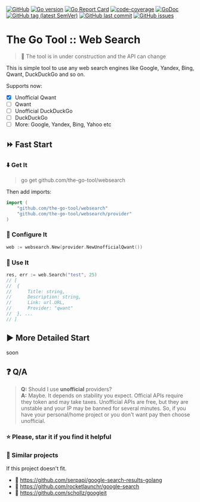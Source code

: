 [![GitHub](https://img.shields.io/github/license/the-go-tool/websearch)](https://github.com/the-go-tool/websearch/blob/master/LICENSE)
[![Go version](https://img.shields.io/github/go-mod/go-version/the-go-tool/websearch)](https://blog.golang.org/go1.13)
[![Go Report Card](https://goreportcard.com/badge/github.com/the-go-tool/websearch)](https://goreportcard.com/report/github.com/the-go-tool/websearch)
[![code-coverage](http://gocover.io/_badge/github.com/the-go-tool/websearch)](https://gocover.io/github.com/the-go-tool/websearch)
[![GoDoc](https://godoc.org/github.com/the-go-tool/websearch?status.svg)](https://godoc.org/github.com/the-go-tool/websearch)
[![GitHub tag (latest SemVer)](https://img.shields.io/github/v/tag/the-go-tool/websearch)](https://github.com/the-go-tool/websearch/releases)
[![GitHub last commit](https://img.shields.io/github/last-commit/the-go-tool/websearch)](https://github.com/the-go-tool/websearch/commits/master)
[![GitHub issues](https://img.shields.io/github/issues/the-go-tool/websearch)](https://github.com/the-go-tool/websearch/issues)

# The Go Tool :: Web Search
> :construction: The tool is in under construction and the
> API can change

This is simple tool to use any web search engines like Google, Yandex, Bing,
Qwant, DuckDuckGo and so on.

Supports now:
- [X] Unofficial Qwant
- [ ] Qwant
- [ ] Unofficial DuckDuckGo
- [ ] DuckDuckGo
- [ ] More: Google, Yandex, Bing, Yahoo etc

## :fast_forward: Fast Start

### :arrow_down: Get It
> go get github.com/the-go-tool/websearch

Then add imports:
```go
import (
    "github.com/the-go-tool/websearch"
    "github.com/the-go-tool/websearch/provider"
)
```

### :pencil: Configure It
```go
web := websearch.New(provider.NewUnofficialQwant())
```

### :checkered_flag: Use It
```go
res, err := web.Search("test", 25)
// [
//  { 
//      Title: string, 
//      Description: string, 
//      Link: url.URL, 
//      Provider: "qwant" 
//  }, ...
// ]
```

## :arrow_forward: More Detailed Start
soon

## :question: Q/A

> **Q:** Should I use **unofficial** providers?  
> **A:** Maybe. It depends on stability you expect.
> Official APIs require they token and may take taxes.
> Unofficial APIs are free, but they are unstable and your
> IP may be banned for several minutes.
> So, if you have your personal/home project or you
> don't want pay then choose unofficial.

### :star: Please, star it if you find it helpful

### :link: Similar projects
If this project doesn't fit.
- :link: https://github.com/serpapi/google-search-results-golang
- :link: https://github.com/rocketlaunchr/google-search
- :link: https://github.com/schollz/googleit
